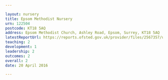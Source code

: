 ```yaml
---

layout: nursery
title: Epsom Methodist Nursery
urn: 122504
postcode: KT18 5AQ
address: Epsom Methodist Church, Ashley Road, Epsom, Surrey, KT18 5AQ
latestReportUrl: https://reports.ofsted.gov.uk/provider/files/2567357/urn/122504.pdf
teaching: 2
development: 1
leadership: 2
outcomes: 2
overall: 2
date: 20 April 2016

---
```


